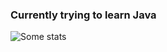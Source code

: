 ### Currently trying to learn Java  


![Some stats](https://github-readme-stats.vercel.app/api?username=amogusman01&show_icons=true&theme=radical)
